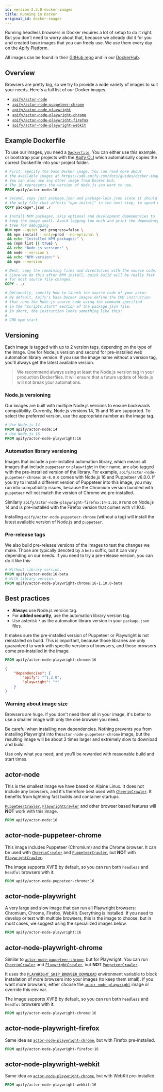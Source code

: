 ```yaml
---
id: version-2.3.0-docker-images
title: Running in Docker
original_id: docker-images
---
```


Running headless browsers in Docker requires a lot of setup to do it right. But you don't need to worry about that, because we already did it for you and created base images that you can freely use. We use them every day on the [Apify Platform](../guides/apify_platform.md).

All images can be found in their [GitHub repo](https://github.com/apify/apify-actor-docker) and in our [DockerHub](https://hub.docker.com/orgs/apify).

## Overview
Browsers are pretty big, so we try to provide a wide variety of images to suit your needs. Here's a full list of our Docker images.

- [`apify/actor-node`](#actor-node)
- [`apify/actor-node-puppeteer-chrome`](#actor-node-puppeteer-chrome)
- [`apify/actor-node-playwright`](#actor-node-playwright)
- [`apify/actor-node-playwright-chrome`](#actor-node-playwright-chrome)
- [`apify/actor-node-playwright-firefox`](#actor-node-playwright-firefox)
- [`apify/actor-node-playwright-webkit`](#actor-node-playwright-webkit)

## Example Dockerfile
To use our images, you need a [`Dockerfile`](https://docs.docker.com/engine/reference/builder/). You can either use this example, or bootstrap your projects with the [Apify CLI](../guides/getting_started.md#creating-a-new-project) which automatically copies the correct Dockerfile into your project folder.

```dockerfile
# First, specify the base Docker image. You can read more about
# the available images at https://sdk.apify.com/docs/guides/docker-images
# You can also use any other image from Docker Hub.
# The 16 represents the version of Node.js you want to use.
FROM apify/actor-node:16

# Second, copy just package.json and package-lock.json since it should be
# the only file that affects "npm install" in the next step, to speed up the build
COPY package*.json ./

# Install NPM packages, skip optional and development dependencies to
# keep the image small. Avoid logging too much and print the dependency
# tree for debugging
RUN npm --quiet set progress=false \
 && npm install --only=prod --no-optional \
 && echo "Installed NPM packages:" \
 && (npm list || true) \
 && echo "Node.js version:" \
 && node --version \
 && echo "NPM version:" \
 && npm --version

# Next, copy the remaining files and directories with the source code.
# Since we do this after NPM install, quick build will be really fast
# for most source file changes.
COPY . ./

# Optionally, specify how to launch the source code of your actor.
# By default, Apify's base Docker images define the CMD instruction
# that runs the Node.js source code using the command specified
# in the "scripts.start" section of the package.json file.
# In short, the instruction looks something like this:
#
# CMD npm start
```

## Versioning
Each image is tagged with up to 2 version tags, depending on the type of the image. One for Node.js version and second for pre-installed web automation library version. If you use the image name without a version tag, you'll always get the latest available version.

> We recommend always using at least the Node.js version tag in your production Dockerfiles. It will ensure that a future update of Node.js will not break your automations.

### Node.js versioning
Our images are built with multiple Node.js versions to ensure backwards compatibility. Currently, Node.js versions 14, 15 and 16 are supported. To select the preferred version, use the appropriate number as the image tag.

```dockerfile
# Use Node.js 14
FROM apify/actor-node:14
# Use Node.js 16
FROM apify/actor-node-playwright:16
```

### Automation library versioning
Images that include a pre-installed automation library, which means all images that include `puppeteer` or `playwright` in their name,  are also tagged with the pre-installed version of the library. For example, `apify/actor-node-puppeteer-chrome:16-8.0.0` comes with Node.js 16 and Puppeteer v8.0.0. If you try to install a different version of Puppeteer into this image, you may run into compatibility issues, because the Chromium version bundled with `puppeteer` will not match the version of Chrome we pre-installed.

Similarly `apify/actor-node-playwright-firefox:14-1.10.0` runs on Node.js 14 and is pre-installed with the Firefox version that comes with v1.10.0.

Installing `apify/actor-node-puppeteer-chrome` (without a tag) will install the latest available version of Node.js and `puppeteer`.

### Pre-release tags
We also build pre-release versions of the images to test the changes we make. Those are typically denoted by a `beta` suffix, but it can vary depending on our needs. If you need to try a pre-release version, you can do it like this:

```dockerfile
# Without library version.
FROM apify/actor-node:16-beta
# With library version.
FROM apify/actor-node-playwright-chrome:16-1.10.0-beta
```

## Best practices
- **Always** use Node.js version tag.
- For **added security**, use the automation library version tag.
- Use asterisk `*` as the automation library version in your `package.json` files.

It makes sure the pre-installed version of Puppeteer or Playwright is not reinstalled on build. This is important, because those libraries are only guaranteed to work with specific versions of browsers, and those browsers come pre-installed in the image.

```dockerfile
FROM apify/actor-node-playwright-chrome:16
```

```json
{
    "dependencies": {
        "apify": "^1.2.0",
        "playwright": "*"
    }
}
```

### Warning about image size
Browsers are huge. If you don't need them all in your image, it's better to use a smaller image with only the one browser you need.

Be careful when installing new dependencies. Nothing prevents you from installing Playwright into the`actor-node-puppeteer-chrome` image, but the resulting image will be about 3 times larger and extremely slow to download and build.

Use only what you need, and you'll be rewarded with reasonable build and start times.

## actor-node
This is the smallest image we have based on Alpine Linux. It does not include any browsers, and it's therefore
best used with [`CheerioCrawler`](../api/cheerio-crawler). It benefits from lightning fast builds and container startups.

[`PuppeteerCrawler`](../api/puppeteer-crawler), [`PlaywrightCrawler`](../api/playwright-crawler)
and other browser based features will **NOT** work with this image.

```dockerfile
FROM apify/actor-node:16
```

## actor-node-puppeteer-chrome
This image includes Puppeteer (Chromium) and the Chrome browser. It can be used with
[`CheerioCrawler`](../api/cheerio-crawler) and [`PuppeteerCrawler`](../api/puppeteer-crawler), but **NOT** with
[`PlaywrightCrawler`](../api/playwright-crawler).

The image supports XVFB by default, so you can run both `headless` and `headful` browsers with it.

```dockerfile
FROM apify/actor-node-puppeteer-chrome:16
```

## actor-node-playwright
A very large and slow image that can run all Playwright browsers: Chromium, Chrome, Firefox,
WebKit. Everything is installed. If you need to develop or test with multiple browsers, this is the image to choose,
but in most cases, we suggest using the specialized images below.

```dockerfile
FROM apify/actor-node-playwright:16
```

## actor-node-playwright-chrome
Similar to [`actor-node-puppeteer-chrome`](#actor-node-puppeteer-chrome), but for Playwright. You can run
[`CheerioCrawler`](../api/cheerio-crawler) and [`PlaywrightCrawler`](../api/playwright-crawler),
but **NOT** [`PuppeteerCrawler`](../api/puppeteer-crawler).

It uses the [`PLAYWRIGHT_SKIP_BROWSER_DOWNLOAD`](https://playwright.dev/docs/api/environment-variables/)
environment variable to block installation of more browsers into your images (to keep them small).
If you want more browsers, either choose the [`actor-node-playwright`](#actor-node-playwright) image
or override this env var.

The image supports XVFB by default, so you can run both `headless` and `headful` browsers with it.

```dockerfile
FROM apify/actor-node-playwright-chrome:16
```

## actor-node-playwright-firefox
Same idea as [`actor-node-playwright-chrome`](#actor-node-playwright-chrome), but with Firefox
pre-installed.

```dockerfile
FROM apify/actor-node-playwright-firefox:16
```

## actor-node-playwright-webkit
Same idea as [`actor-node-playwright-chrome`](#actor-node-playwright-chrome), but with WebKit
pre-installed.

```dockerfile
FROM apify/actor-node-playwright-webkit:16
```
